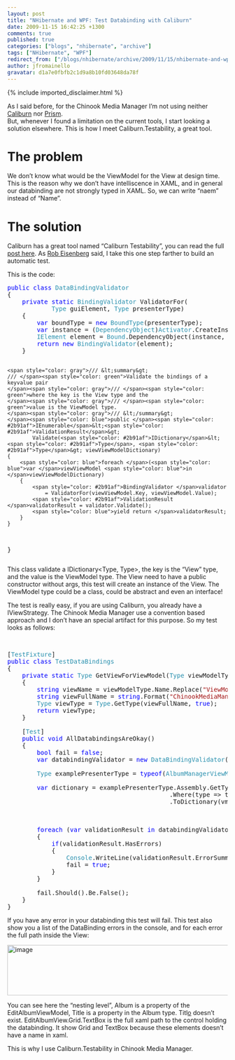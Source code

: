 ```yaml
---
layout: post
title: "NHibernate and WPF: Test Databinding with Caliburn"
date: 2009-11-15 16:42:25 +1300
comments: true
published: true
categories: ["blogs", "nhibernate", "archive"]
tags: ["NHibernate", "WPF"]
redirect_from: ["/blogs/nhibernate/archive/2009/11/15/nhibernate-and-wpf-test-databinding-with-caliburn.aspx"]
author: jfromainello
gravatar: d1a7e0fbfb2c1d9a8b10fd03648da78f
---
```

{% include imported_disclaimer.html %}
<p>As I said before, for the Chinook Media Manager I’m not using neither <a href="http://www.codeplex.com/caliburn">Caliburn</a> nor <a href="www.codeplex.com/CompositeWPF">Prism</a>.     <br />But, whenever I found a limitation on the current tools, I start looking a solution elsewhere. This is how I meet Caliburn.Testability, a great tool.</p>  <h1>The problem</h1>  <p>We don’t know what would be the ViewModel for the View at design time. This is the reason why we don’t have intelliscence in XAML, and in general our databinding are not strongly typed in XAML. So, we can write “naem” instead of “Name”.</p>  <h1>The solution</h1>  <p>Caliburn has a great tool named “Caliburn Testability”, you can read the full <a href="http://devlicio.us/blogs/rob_eisenberg/archive/2009/10/30/nhprof-and-caliburn-testability.aspx">post here</a>. As <a href="http://devlicio.us/blogs/rob_eisenberg/">Rob Eisenberg</a> said, I take this one step farther to build an automatic test.</p>  <p>This is the code:</p>  <pre class="code"><span style="color: blue">public class </span><span style="color: #2b91af">DataBindingValidator
</span>{
    <span style="color: blue">private static </span><span style="color: #2b91af">BindingValidator </span>ValidatorFor(
            <span style="color: #2b91af">Type </span>guiElement, <span style="color: #2b91af">Type </span>presenterType)
    {
        <span style="color: blue">var </span>boundType = <span style="color: blue">new </span><span style="color: #2b91af">BoundType</span>(presenterType);
        <span style="color: blue">var </span>instance = (<span style="color: #2b91af">DependencyObject</span>)<span style="color: #2b91af">Activator</span>.CreateInstance(guiElement);
        <span style="color: #2b91af">IElement </span>element = <span style="color: #2b91af">Bound</span>.DependencyObject(instance, boundType);
        <span style="color: blue">return new </span><span style="color: #2b91af">BindingValidator</span>(element);
    }

    <span style="color: gray">/// &lt;summary&gt;
    /// </span><span style="color: green">Validate the bindings of a keyvalue pair 
    </span><span style="color: gray">/// </span><span style="color: green">where the key is the View type and the 
    </span><span style="color: gray">/// </span><span style="color: green">value is the ViewModel type.
    </span><span style="color: gray">/// &lt;/summary&gt;
    </span><span style="color: blue">public </span><span style="color: #2b91af">IEnumerable</span>&lt;<span style="color: #2b91af">ValidationResult</span>&gt;
            Validate(<span style="color: #2b91af">IDictionary</span>&lt;<span style="color: #2b91af">Type</span>, <span style="color: #2b91af">Type</span>&gt; viewViewModelDictionary)
    {
        <span style="color: blue">foreach </span>(<span style="color: blue">var </span>viewViewModel <span style="color: blue">in </span>viewViewModelDictionary)
        {
            <span style="color: #2b91af">BindingValidator </span>validator
                = ValidatorFor(viewViewModel.Key, viewViewModel.Value);
            <span style="color: #2b91af">ValidationResult </span>validatorResult = validator.Validate();
            <span style="color: blue">yield return </span>validatorResult;
        }
    }
}</pre>
<a href="http://11011.net/software/vspaste"></a>

<p>This class validate a IDictionary&lt;Type, Type&gt;, the key is the “View” type, and the value is the ViewModel type. The View need to have a public constructor without args, this test will create an instance of the View. The ViewModel type could be a class, could be abstract and even an interface!</p>

<p>The test is really easy, if you are using Caliburn, you already have a IViewStrategy. The Chinook Media Manager use a convention based approach and I don’t have an special artifact for this purpose. So my test looks as follows:</p>

<p>&#160;</p>

<pre class="code">[<span style="color: #2b91af">TestFixture</span>]
<span style="color: blue">public class </span><span style="color: #2b91af">TestDataBindings
</span>{
    <span style="color: blue">private static </span><span style="color: #2b91af">Type </span>GetViewForViewModel(<span style="color: #2b91af">Type </span>viewModelType)
    {
        <span style="color: blue">string </span>viewName = viewModelType.Name.Replace(<span style="color: #a31515">&quot;ViewModel&quot;</span>, <span style="color: #a31515">&quot;View&quot;</span>);
        <span style="color: blue">string </span>viewFullName = <span style="color: blue">string</span>.Format(<span style="color: #a31515">&quot;ChinookMediaManager.GUI.Views.{0}, ChinookMediaManager.GUI&quot;</span>, viewName);
        <span style="color: #2b91af">Type </span>viewType = <span style="color: #2b91af">Type</span>.GetType(viewFullName, <span style="color: blue">true</span>);
        <span style="color: blue">return </span>viewType;
    }

    [<span style="color: #2b91af">Test</span>]
    <span style="color: blue">public void </span>AllDatabindingsAreOkay()
    {
        <span style="color: blue">bool </span>fail = <span style="color: blue">false</span>;
        <span style="color: blue">var </span>databindingValidator = <span style="color: blue">new </span><span style="color: #2b91af">DataBindingValidator</span>();

        <span style="color: #2b91af">Type </span>examplePresenterType = <span style="color: blue">typeof</span>(<span style="color: #2b91af">AlbumManagerViewModel</span>);

        <span style="color: blue">var </span>dictionary = examplePresenterType.Assembly.GetTypes()
                                            .Where(type =&gt; type.Namespace.EndsWith(<span style="color: #a31515">&quot;ViewModels&quot;</span>))
                                            .ToDictionary(vmType =&gt; GetViewForViewModel(vmType), vmType =&gt; vmType);

        

        <span style="color: blue">foreach </span>(<span style="color: blue">var </span>validationResult <span style="color: blue">in </span>databindingValidator.Validate(dictionary))
        {
            <span style="color: blue">if</span>(validationResult.HasErrors)
            {
                <span style="color: #2b91af">Console</span>.WriteLine(validationResult.ErrorSummary);
                fail = <span style="color: blue">true</span>;
            }
        }

        fail.Should().Be.False();
    }
}</pre>
<a href="http://11011.net/software/vspaste"></a>

<p>If you have any error in your databinding this test will fail. This test also show you a list of the DataBinding errors in the console, and for each error the full path inside the View:</p>

<p><a href="http://nhforge.org/cfs-file.ashx/__key/CommunityServer.Blogs.Components.WeblogFiles/nhibernate/image_5F00_6D1D2B0A.png"><img style="border-right-width: 0px; display: inline; border-top-width: 0px; border-bottom-width: 0px; border-left-width: 0px" title="image" border="0" alt="image" src="http://nhforge.org/cfs-file.ashx/__key/CommunityServer.Blogs.Components.WeblogFiles/nhibernate/image_5F00_thumb_5F00_40968BD5.png" width="885" height="115" /></a> </p>

<p>You can see here the “nesting level”, Album is a property of the EditAlbumViewModel, Title is a property in the Album type. Titl<u>o</u> doesn’t exist. EditAlbumView.Grid.TextBox is the full xaml path to the control holding the databinding. It show Grid and TextBox because these elements doesn’t have a name in xaml.</p>

<p>This is why I use Caliburn.Testability in Chinook Media Manager. </p>
